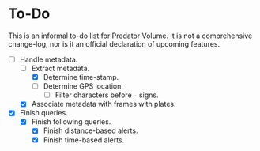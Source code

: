 # To-Do

This is an informal to-do list for Predator Volume. It is not a comprehensive change-log, nor is it an official declaration of upcoming features.

- [ ] Handle metadata.
    - [ ] Extract metadata.
        - [X] Determine time-stamp.
        - [ ] Determine GPS location.
            - [ ] Filter characters before `-` signs.
    - [X] Associate metadata with frames with plates.
- [X] Finish queries.
    - [X] Finish following queries.
        - [X] Finish distance-based alerts.
        - [X] Finish time-based alerts.
